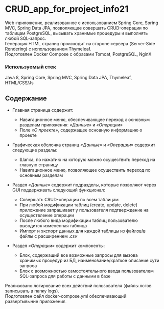 # CRUD_app_for_project_info21
Web-приложение, реализованное с использованием Spring Core, Spring MVC, Spring Data JPA, позволяющее совершать CRUD-операции по таблицам PostgreSQL, вызывать хранимые процедуры и выполнять любой SQL-запрос.<br>
Генерация HTML страниц происходит на стороне сервера (Server-Side Rendering) с использованием Thymeleaf. <br>
Подготовлен Docker Compose с образами Tomcat, PostgreSQL, NginX <br>

### Используемый стек
Java 8, Spring Core, Spring MVC, Spring Data JPA, Thymeleaf, HTML/CSS/Js

## Содержание
- Главная страница содержит:
    - Навигационное меню, обеспечивающее переход к основным разделам приложения: *«Данные»* и *«Операции»*
    - Поле *«О проекте»*, содержащее основную информацию о проекте

- Графическая оболочка страниц *«Данные»* и *«Операции»* содержит следующие разделы:
    - Шапка, по нажатию на которую можно осуществить переход на главную страницу
    - Навигационное меню, позволяющее осуществить переход по основным разделам
      
- Раздел *«Данные»* содержит подразделы, которые позволяют через GUI поддерживать следующий функционал:
    - Совершать CRUD-операции по всем таблицам
    - При любой модификации таблиц (create, update, delete) приложение запрашивает у пользователя подтверждение на осуществление операции
    - После любого вида модификации таблиц пользователю выводится измененная таблица
    - Импорт и экспорт данных для каждой таблицы из файлов/в файлы с расширением *.csv*

- Раздел *«Операции»* содержит компоненты:
    - Блок, содержащий все возможные запросы для вызова хранимых процедур из БД, наименование/краткое описание сути запроса
    - Блок с возможностью самостоятельного ввода пользователем SQL-запроса для работы с данными в базе

Реализовано логирование всех действий пользователя (файлы логов записывать в папку logs). <br>
Подготовлен файл docker-compose.yml обеспечивающий развертывыние приложения.

